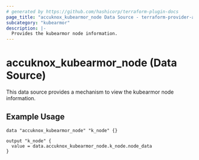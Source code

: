 ```yaml
---
# generated by https://github.com/hashicorp/terraform-plugin-docs
page_title: "accuknox_kubearmor_node Data Source - terraform-provider-accuknox"
subcategory: "kubearmor"
description: |-
  Provides the kubearmor node information.
---
```


# accuknox_kubearmor_node (Data Source)

This data source provides a mechanism to view the kubearmor node information.

## Example Usage

```
data "accuknox_kubearmor_node" "k_node" {}

output "k_node" {
  value = data.accuknox_kubearmor_node.k_node.node_data
}
```